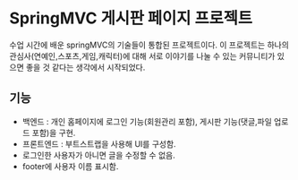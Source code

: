 # SpringMVC 게시판 페이지 프로젝트 

수업 시간에 배운 springMVC의 기술들이 통합된 프로젝트이다. 이 프로젝트는 하나의 관심사(연예인,스포츠,게임,캐릭터)에 대해 서로 이야기를 나눌 수 있는 커뮤니티가 있으면 좋을 것 같다는 생각에서 시작되었다. 

## 기능
* 백엔드 : 개인 홈페이지에 로그인 기능(회원관리 포함), 게시판 기능(댓글,파일 업로드 포함)을 구현. 
* 프론트엔드 : 부트스트랩을 사용해 UI를 구성함.
* 로그인한 사용자가 아니면 글을 수정할 수 없음.
* footer에 사용자 이름 표시함.
